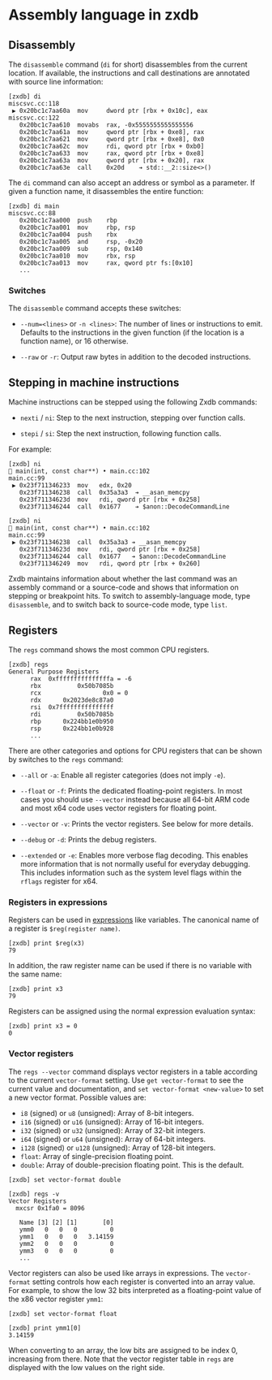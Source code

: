# Assembly language in zxdb

## Disassembly

The `disassemble` command (`di` for short) disassembles from the current location. If available, the
instructions and call destinations are annotated with source line information:

```none {:.devsite-disable-click-to-copy}
[zxdb] di
miscsvc.cc:118
 ▶ 0x20bc1c7aa60a  mov     dword ptr [rbx + 0x10c], eax
miscsvc.cc:122
   0x20bc1c7aa610  movabs  rax, -0x5555555555555556
   0x20bc1c7aa61a  mov     qword ptr [rbx + 0xe8], rax
   0x20bc1c7aa621  mov     qword ptr [rbx + 0xe8], 0x0
   0x20bc1c7aa62c  mov     rdi, qword ptr [rbx + 0xb0]
   0x20bc1c7aa633  mov     rax, qword ptr [rbx + 0xe8]
   0x20bc1c7aa63a  mov     qword ptr [rbx + 0x20], rax
   0x20bc1c7aa63e  call    0x20d    ➔ std::__2::size<>()
```

The `di` command can also accept an address or symbol as a parameter. If given a function name,
it disassembles the entire function:

```none {:.devsite-disable-click-to-copy}
[zxdb] di main
miscsvc.cc:88
   0x20bc1c7aa000  push    rbp
   0x20bc1c7aa001  mov     rbp, rsp
   0x20bc1c7aa004  push    rbx
   0x20bc1c7aa005  and     rsp, -0x20
   0x20bc1c7aa009  sub     rsp, 0x140
   0x20bc1c7aa010  mov     rbx, rsp
   0x20bc1c7aa013  mov     rax, qword ptr fs:[0x10]
   ...
```

### Switches

The `disassemble` command accepts these switches:

  * `--num=<lines>` or `-n <lines>`: The number of lines or instructions to emit. Defaults to the
    instructions in the given function (if the location is a function name), or 16 otherwise.

  * `--raw` or `-r`: Output raw bytes in addition to the decoded instructions.

## Stepping in machine instructions

Machine instructions can be stepped using the following Zxdb commands:

  * `nexti` / `ni`: Step to the next instruction, stepping over function calls.

  * `stepi` / `si`: Step the next instruction, following function calls.

For example:

```none {:.devsite-disable-click-to-copy}
[zxdb] ni
🛑 main(int, const char**) • main.cc:102
main.cc:99
 ▶ 0x23f711346233  mov   edx, 0x20
   0x23f711346238  call  0x35a3a3  ➔ __asan_memcpy
   0x23f71134623d  mov   rdi, qword ptr [rbx + 0x258]
   0x23f711346244  call  0x1677    ➔ $anon::DecodeCommandLine

[zxdb] ni
🛑 main(int, const char**) • main.cc:102
main.cc:99
 ▶ 0x23f711346238  call  0x35a3a3 ➔ __asan_memcpy
   0x23f71134623d  mov   rdi, qword ptr [rbx + 0x258]
   0x23f711346244  call  0x1677   ➔ $anon::DecodeCommandLine
   0x23f711346249  mov   rdi, qword ptr [rbx + 0x260]
```

Zxdb maintains information about whether the last command was an assembly command or a source-code
and shows that information on stepping or breakpoint hits. To switch to assembly-language mode,
type `disassemble`, and to switch back to source-code mode, type `list`.

## Registers

The `regs` command shows the most common CPU registers.

```none {:.devsite-disable-click-to-copy}
[zxdb] regs
General Purpose Registers
      rax  0xfffffffffffffffa = -6
      rbx          0x50b7085b
      rcx                 0x0 = 0
      rdx      0x2023de8c87a0
      rsi  0x7fffffffffffffff
      rdi          0x50b7085b
      rbp      0x224bb1e0b950
      rsp      0x224bb1e0b928
      ...
```

There are other categories and options for CPU registers that can be shown by switches to the `regs`
command:

  * `--all` or `-a`: Enable all register categories (does not imply `-e`).

  * `--float` or `-f`: Prints the dedicated floating-point registers. In most cases you should use
    `--vector` instead because all 64-bit ARM code and most x64 code uses vector registers for
    floating point.

  * `--vector` or `-v`: Prints the vector registers. See below for more details.
  * `--debug` or `-d`: Prints the debug registers.

  * `--extended` or `-e`: Enables more verbose flag decoding. This enables more information
    that is not normally useful for everyday debugging. This includes information such as the
    system level flags within the `rflags` register for x64.

### Registers in expressions

Registers can be used in [expressions](printing.md) like variables. The canonical name of a register
is `$reg(register name)`.

```none {:.devsite-disable-click-to-copy}
[zxdb] print $reg(x3)
79
```

In addition, the raw register name can be used if there is no variable with the same name:

```none {:.devsite-disable-click-to-copy}
[zxdb] print x3
79
```

Registers can be assigned using the normal expression evaluation syntax:

```none {:.devsite-disable-click-to-copy}
[zxdb] print x3 = 0
0
```

### Vector registers

The `regs --vector` command displays vector registers in a table according to the current
`vector-format` setting. Use `get vector-format` to see the current value and documentation, and
`set vector-format <new-value>` to set a new vector format. Possible values are:

  * `i8` (signed) or `u8` (unsigned): Array of 8-bit integers.
  * `i16` (signed) or `u16` (unsigned): Array of 16-bit integers.
  * `i32` (signed) or `u32` (unsigned): Array of 32-bit integers.
  * `i64` (signed) or `u64` (unsigned): Array of 64-bit integers.
  * `i128` (signed) or `u128` (unsigned): Array of 128-bit integers.
  * `float`: Array of single-precision floating point.
  * `double`: Array of double-precision floating point. This is the default.

```none {:.devsite-disable-click-to-copy}
[zxdb] set vector-format double

[zxdb] regs -v
Vector Registers
  mxcsr 0x1fa0 = 8096

   Name [3] [2] [1]       [0]
   ymm0   0   0   0         0
   ymm1   0   0   0   3.14159
   ymm2   0   0   0         0
   ymm3   0   0   0         0
   ...
```

Vector registers can also be used like arrays in expressions. The `vector-format` setting controls
how each register is converted into an array value. For example, to show the low 32 bits interpreted
as a floating-point value of the x86 vector register `ymm1`:

```none {:.devsite-disable-click-to-copy}
[zxdb] set vector-format float

[zxdb] print ymm1[0]
3.14159
```

When converting to an array, the low bits are assigned to be index 0, increasing from there.
Note that the vector register table in `regs` are displayed with the low values on the right side.
